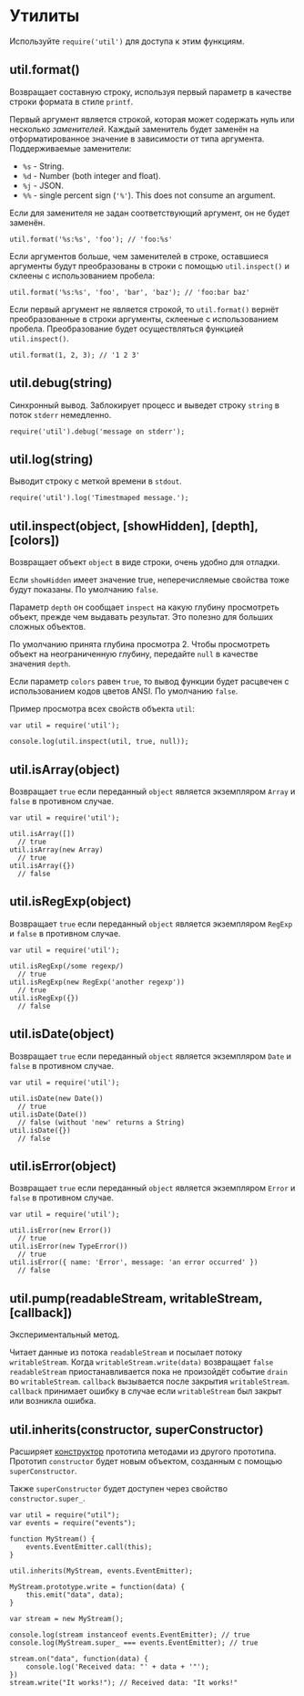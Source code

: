 # Утилиты

Используйте `require('util')` для доступа к этим функциям.


## util.format()

Возвращает составную строку, используя первый параметр в качестве строки формата в стиле `printf`.

Первый аргумент является строкой, которая может содержать нуль
или несколько *заменителей*. Каждый заменитель будет заменён
на отформатированное значение в зависимости от типа аргумента.
Поддерживаемые заменители:

* `%s` - String.
* `%d` - Number (both integer and float).
* `%j` - JSON.
* `%%` - single percent sign (`'%'`). This does not consume an argument.

Если для заменителя не задан соответствующий аргумент, он не будет заменён.

    util.format('%s:%s', 'foo'); // 'foo:%s'

Если аргументов больше, чем заменителей в строке, оставшиеся аргументы
будут преобразованы в строки с помощью `util.inspect()` и склеены
с использованием пробела:

    util.format('%s:%s', 'foo', 'bar', 'baz'); // 'foo:bar baz'

Если первый аргумент не является строкой, то `util.format()` вернёт преобразованные в строки аргументы,
склееные с использованием пробела. Преобразование будет осуществляться функцией `util.inspect()`.

    util.format(1, 2, 3); // '1 2 3'


## util.debug(string)

Синхронный вывод. Заблокирует процесс и выведет строку `string`
в поток `stderr` немедленно.

    require('util').debug('message on stderr');


## util.log(string)

Выводит строку с меткой времени в `stdout`.

    require('util').log('Timestmaped message.');


## util.inspect(object, [showHidden], [depth], [colors])

Возвращает объект `object` в виде строки, очень удобно для отладки.

Если `showHidden` имеет значение true, неперечисляемые свойства тоже будут показаны.
По умолчанию `false`.

Параметр `depth` он сообщает `inspect` на какую глубину просмотреть объект,
прежде чем выдавать результат. Это полезно для больших сложных объектов.

По умолчанию принята глубина просмотра 2. Чтобы просмотреть объект
на неограниченную глубину, передайте `null` в качестве значения `depth`.

Если параметр `colors` равен `true`, то вывод функции будет расцвечен с использованием кодов цветов ANSI.
По умолчанию `false`.

Пример просмотра всех свойств объекта `util`:

    var util = require('util');

    console.log(util.inspect(util, true, null));


## util.isArray(object)

Возвращает `true` если переданный `object` является экземпляром `Array` и `false` в противном случае.

    var util = require('util');

    util.isArray([])
      // true
    util.isArray(new Array)
      // true
    util.isArray({})
      // false


## util.isRegExp(object)

Возвращает `true` если переданный `object` является экземпляром `RegExp` и `false` в противном случае.

    var util = require('util');

    util.isRegExp(/some regexp/)
      // true
    util.isRegExp(new RegExp('another regexp'))
      // true
    util.isRegExp({})
      // false


## util.isDate(object)

Возвращает `true` если переданный `object` является экземпляром `Date` и `false` в противном случае.

    var util = require('util');

    util.isDate(new Date())
      // true
    util.isDate(Date())
      // false (without 'new' returns a String)
    util.isDate({})
      // false


## util.isError(object)

Возвращает `true` если переданный `object` является экземпляром `Error` и `false` в противном случае.

    var util = require('util');

    util.isError(new Error())
      // true
    util.isError(new TypeError())
      // true
    util.isError({ name: 'Error', message: 'an error occurred' })
      // false


## util.pump(readableStream, writableStream, [callback])

Экспериментальный метод.

Читает данные из потока `readableStream` и посылает потоку `writableStream`.
Когда `writableStream.write(data)` возвращает `false` `readableStream`
приостанавливается пока не произойдёт событие `drain` во `writableStream`.
`callback` вызывается после закрытия `writableStream`. `callback` принимает
ошибку в случае если `writableStream` был закрыт или возникла ошибка.


## util.inherits(constructor, superConstructor)

Расширяет [конструктор](https://developer.mozilla.org/en/JavaScript/Reference/Global_Objects/Object/constructor)
прототипа методами из другого прототипа. Прототип `constructor` будет новым объектом, созданным с помощью `superConstructor`.

Также `superConstructor` будет доступен через свойство `constructor.super_`.

    var util = require("util");
    var events = require("events");

    function MyStream() {
        events.EventEmitter.call(this);
    }

    util.inherits(MyStream, events.EventEmitter);

    MyStream.prototype.write = function(data) {
        this.emit("data", data);
    }

    var stream = new MyStream();

    console.log(stream instanceof events.EventEmitter); // true
    console.log(MyStream.super_ === events.EventEmitter); // true

    stream.on("data", function(data) {
        console.log('Received data: "' + data + '"');
    })
    stream.write("It works!"); // Received data: "It works!"

